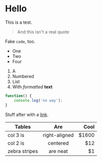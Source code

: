 # Hello

This is a test.

> And this isn't a real quote

Fake `code`, too.

* One
* Two
* Four

1. A
2. Numbered
3. List
4. With *formatted* __text__

```js
function() {
    console.log('no way');
}
```

Stuff after with a [link](http://example.org).

| Tables        | Are           | Cool  |
| ------------- |:-------------:| -----:|
| col 3 is      | right-aligned | $1600 |
| col 2 is      | centered      |   $12 |
| zebra stripes | are neat      |    $1 |


